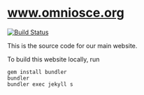 # www.omniosce.org

[![Build Status](https://travis-ci.org/omniosorg/omniosorg.github.io.svg?branch=master)](https://travis-ci.org/omniosorg/omniosorg.github.io)

This is the source code for our main website.

To build this website locally, run

```console
gem install bundler
bundler
bundler exec jekyll s
```
